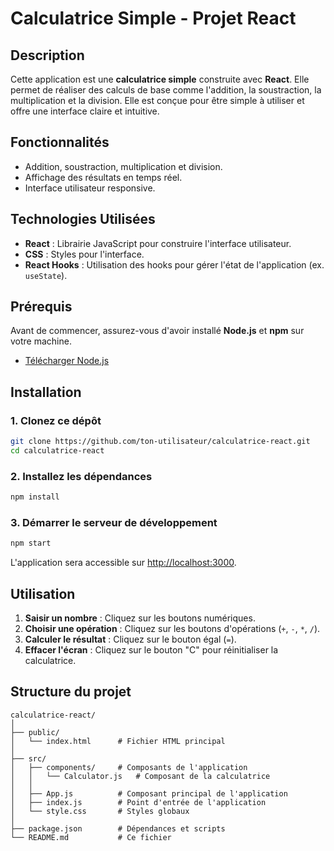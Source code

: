 

# **Calculatrice Simple - Projet React**

## Description

Cette application est une **calculatrice simple** construite avec **React**. Elle permet de réaliser des calculs de base comme l'addition, la soustraction, la multiplication et la division. Elle est conçue pour être simple à utiliser et offre une interface claire et intuitive.

## Fonctionnalités

- Addition, soustraction, multiplication et division.
- Affichage des résultats en temps réel.
- Interface utilisateur responsive.

## Technologies Utilisées

- **React** : Librairie JavaScript pour construire l'interface utilisateur.
- **CSS** : Styles pour l'interface.
- **React Hooks** : Utilisation des hooks pour gérer l'état de l'application (ex. `useState`).

## Prérequis

Avant de commencer, assurez-vous d'avoir installé **Node.js** et **npm** sur votre machine.

- [Télécharger Node.js](https://nodejs.org/)

## Installation

### 1. Clonez ce dépôt

```bash
git clone https://github.com/ton-utilisateur/calculatrice-react.git
cd calculatrice-react
```

### 2. Installez les dépendances

```bash
npm install
```

### 3. Démarrer le serveur de développement

```bash
npm start
```

L'application sera accessible sur [http://localhost:3000](http://localhost:3000).

## Utilisation

1. **Saisir un nombre** : Cliquez sur les boutons numériques.
2. **Choisir une opération** : Cliquez sur les boutons d'opérations (`+`, `-`, `*`, `/`).
3. **Calculer le résultat** : Cliquez sur le bouton égal (`=`).
4. **Effacer l'écran** : Cliquez sur le bouton "C" pour réinitialiser la calculatrice.

## Structure du projet

```
calculatrice-react/
│
├── public/
│   └── index.html      # Fichier HTML principal
│
├── src/
│   ├── components/     # Composants de l'application
│   │   └── Calculator.js   # Composant de la calculatrice
│   │
│   ├── App.js          # Composant principal de l'application
│   ├── index.js        # Point d'entrée de l'application
│   └── style.css       # Styles globaux
│
├── package.json        # Dépendances et scripts
└── README.md           # Ce fichier
```

